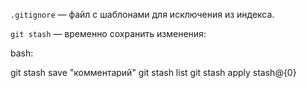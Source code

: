 `.gitignore` — файл с шаблонами для исключения из индекса.

`git stash` — временно сохранить изменения:

bash:

git stash save "комментарий"
git stash list
git stash apply stash@{0}
